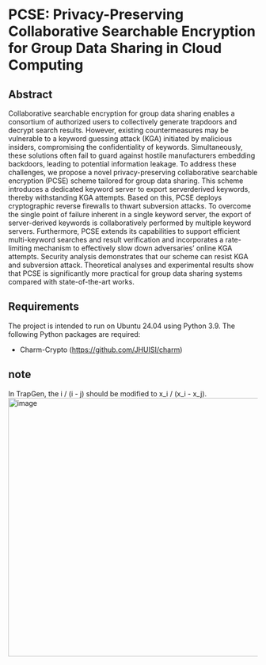 # PCSE: Privacy-Preserving Collaborative Searchable  Encryption for Group Data Sharing in  Cloud Computing

## Abstract

 Collaborative searchable encryption for group data sharing enables a consortium of authorized users to collectively generate trapdoors and decrypt search results. However, existing countermeasures may be vulnerable to a keyword guessing attack (KGA) initiated by malicious insiders, compromising the confidentiality of keywords. Simultaneously, these solutions often fail to guard against hostile manufacturers embedding backdoors, leading to potential information leakage. To address these challenges, we propose a novel privacy-preserving collaborative searchable encryption (PCSE) scheme tailored for group data sharing. This scheme introduces a dedicated keyword server to export serverderived keywords, thereby withstanding KGA attempts. Based on this, PCSE deploys cryptographic reverse firewalls to thwart subversion attacks. To overcome the single point of failure inherent in a single keyword server, the export of server-derived keywords is collaboratively performed by multiple keyword servers. Furthermore, PCSE extends its capabilities to support efficient multi-keyword searches and result verification and incorporates a rate-limiting mechanism to effectively slow down adversaries’ online KGA attempts. Security analysis demonstrates that our scheme can resist KGA and subversion attack. Theoretical analyses and experimental results show that PCSE is significantly more practical for group data sharing systems compared with state-of-the-art works.

## Requirements

 The project is intended to run on Ubuntu 24.04 using Python 3.9. The following Python packages are required:

- Charm-Crypto (https://github.com/JHUISI/charm)

## note

 In TrapGen, the i / (i - j) should be modified to x_i / (x_i - x_j).<img width="871" height="522" alt="image" src="https://github.com/user-attachments/assets/3603cbe8-a885-414d-aad4-64327401f102" />

